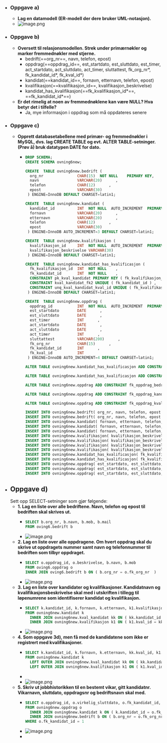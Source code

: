 - ### Oppgave a)
	- **Lag en datamodell (ER-modell der dere bruker UML-notasjon).**
	- ![image.png](image_1666697227388_0.png)
- ### Oppgave b)
	- **Oversett til relasjonsmodellen. Strek under primærnøkler og marker fremmednøkler med stjerne.**
		- bedrift(==org_nr==, navn, telefon, epost)
		- oppdrag(==oppdrag_id==, est_startdato, est_sluttdato, est_timer, act_startdato, act_sluttdato, act_timer, sluttattest, fk_org_nr*, 
			fk_kandidat_id*, fk_kval_id*)
		- kandidat(==kandidat_id==, fornavn, etternavn, telefon, epost)
		- kvalifikasjon(==kvalifikasjon_id==, kvalifikasjon_beskrivelse)
		- kandidat_has_kvalifikasjon(==fk_kvalifikasjon_id*==, ==fk_kandidat_id*==)
	- **Er det rimelig at noen av fremmednøklene kan være NULL? Hva betyr det i tilfelle?**
		- Ja, mye informasjon i oppdrag som må oppdateres senere
- ### Oppgave c)
	- **Opprett databasetabellene med primær- og fremmednøkler i MySQL,  dvs. lag CREATE TABLE og evt. ALTER TABLE-setninger. (Prøv å) bruk datatypen DATE for dato.**
		- ```sql
		  DROP SCHEMA;
		  CREATE SCHEMA ovning6new;
		  
		  CREATE  TABLE ovning6new.bedrift ( 
			org_nr               CHAR(15)  NOT NULL    PRIMARY KEY,
			navn                 VARCHAR(20)      ,
			telefon              CHAR(12)      ,
			epost                VARCHAR(30)      
		   ) ENGINE=InnoDB DEFAULT CHARSET=latin1;
		  
		  CREATE  TABLE ovning6new.kandidat ( 
			kandidat_id          INT  NOT NULL  AUTO_INCREMENT  PRIMARY KEY,
			fornavn              VARCHAR(20)      ,
			etternavn            VARCHAR(20)      ,
			telefon              CHAR(12)      ,
			epost                VARCHAR(30)      
		   ) ENGINE=InnoDB AUTO_INCREMENT=3 DEFAULT CHARSET=latin1;
		  
		  CREATE  TABLE ovning6new.kvalifikasjon ( 
			kvalifikasjon_id     INT  NOT NULL  AUTO_INCREMENT  PRIMARY KEY,
			kvalifikasjon_beskrivelse VARCHAR(30)      
		   ) ENGINE=InnoDB DEFAULT CHARSET=latin1;
		  
		  CREATE  TABLE ovning6new.kandidat_has_kvalificasjon ( 
			fk_kvalifikasjon_id  INT  NOT NULL    ,
			fk_kandidat_id       INT  NOT NULL    ,
			CONSTRAINT pk_kval_kandidat PRIMARY KEY ( fk_kvalifikasjon_id, fk_kandidat_id ),
			CONSTRAINT kval_kandidat_fk2 UNIQUE ( fk_kandidat_id ) ,
			CONSTRAINT unq_kval_kandidat_kval_id UNIQUE ( fk_kvalifikasjon_id ) 
		   ) ENGINE=InnoDB DEFAULT CHARSET=latin1;
		  
		  CREATE  TABLE ovning6new.oppdrag ( 
			oppdrag_id           INT  NOT NULL  AUTO_INCREMENT  PRIMARY KEY,
			est_startdato        DATE      ,
			est_sluttdato        DATE      ,
			est_timer            INT      ,
			act_startdato        DATE      ,
			act_sluttdato        DATE      ,
			act_timer            INT      ,
			sluttattest          VARCHAR(200)      ,
			fk_org_nr            CHAR(15)      ,
			fk_kandidat_id       INT      ,
			fk_kval_id           INT      
		   ) ENGINE=InnoDB AUTO_INCREMENT=4 DEFAULT CHARSET=latin1;
		  
		  ALTER TABLE ovning6new.kandidat_has_kvalificasjon ADD CONSTRAINT kval_kandidat_fk1 FOREIGN KEY ( fk_kvalifikasjon_id ) REFERENCES ovning6new.kvalifikasjon( kvalifikasjon_id ) ON DELETE NO ACTION ON UPDATE NO ACTION;
		  
		  ALTER TABLE ovning6new.kandidat_has_kvalificasjon ADD CONSTRAINT kval_kandidat_fk2 FOREIGN KEY ( fk_kandidat_id ) REFERENCES ovning6new.kandidat( kandidat_id ) ON DELETE NO ACTION ON UPDATE NO ACTION;
		  
		  ALTER TABLE ovning6new.oppdrag ADD CONSTRAINT fk_oppdrag_bedrift FOREIGN KEY ( fk_org_nr ) REFERENCES ovning6new.bedrift( org_nr ) ON DELETE NO ACTION ON UPDATE NO ACTION;
		  
		  ALTER TABLE ovning6new.oppdrag ADD CONSTRAINT fk_oppdrag_kandidat FOREIGN KEY ( fk_kandidat_id ) REFERENCES ovning6new.kandidat( kandidat_id ) ON DELETE NO ACTION ON UPDATE NO ACTION;
		  
		  ALTER TABLE ovning6new.oppdrag ADD CONSTRAINT fk_oppdrag_kval_kandidat FOREIGN KEY ( fk_kval_id ) REFERENCES ovning6new.kandidat_has_kvalificasjon( fk_kvalifikasjon_id ) ON DELETE NO ACTION ON UPDATE NO ACTION;
		  
		  INSERT INTO ovning6new.bedrift( org_nr, navn, telefon, epost ) VALUES ( '123', 'Telsa', '112212', 'tesla@mail.com');
		  INSERT INTO ovning6new.bedrift( org_nr, navn, telefon, epost ) VALUES ( '124', 'Amazon', '666', 'ama@boom.com');
		  INSERT INTO ovning6new.kandidat( fornavn, etternavn, telefon, epost ) VALUES ( 'Elon', 'Musk', '11111111', 'elon@tesla.com');
		  INSERT INTO ovning6new.kandidat( fornavn, etternavn, telefon, epost ) VALUES ( 'Jeff', 'Bezos', '22222222', 'jeff@amazon.com');
		  INSERT INTO ovning6new.kandidat( fornavn, etternavn, telefon, epost ) VALUES ( 'Stian', 'Lyng', '92055335', 'stian@ntnu.no');
		  INSERT INTO ovning6new.kvalifikasjon( kvalifikasjon_beskrivelse ) VALUES ( 'python');
		  INSERT INTO ovning6new.kvalifikasjon( kvalifikasjon_beskrivelse ) VALUES ( 'java');
		  INSERT INTO ovning6new.kvalifikasjon( kvalifikasjon_beskrivelse ) VALUES ( 'js');
		  INSERT INTO ovning6new.kvalifikasjon( kvalifikasjon_beskrivelse ) VALUES ( 'rust');
		  INSERT INTO ovning6new.kandidat_has_kvalificasjon( fk_kvalifikasjon_id, fk_kandidat_id ) VALUES ( 1, 1);
		  INSERT INTO ovning6new.kandidat_has_kvalificasjon( fk_kvalifikasjon_id, fk_kandidat_id ) VALUES ( 2, 1);
		  INSERT INTO ovning6new.oppdrag( est_startdato, est_sluttdato, est_timer, act_startdato, act_sluttdato, act_timer, sluttattest, fk_org_nr, fk_kandidat_id, fk_kval_id ) VALUES ( '2021-11-01', '2021-12-01', 200, '2021-11-02', '2021-12-02', 100, 'Veldig bra jobba kis', '123', 1, null);
		  INSERT INTO ovning6new.oppdrag( est_startdato, est_sluttdato, est_timer, act_startdato, act_sluttdato, act_timer, sluttattest, fk_org_nr, fk_kandidat_id, fk_kval_id ) VALUES ( '2020-01-01', '2021-01-01', 1000, '2020-01-01', '2021-01-01', 1300, 'Kunne blitt gjort bedre', '124', 2, null);
		  INSERT INTO ovning6new.oppdrag( est_startdato, est_sluttdato, est_timer, act_startdato, act_sluttdato, act_timer, sluttattest, fk_org_nr, fk_kandidat_id, fk_kval_id ) VALUES ( '2022-10-11', '2022-10-30', null, null, null, null, null, '123', null, 1);
		  ```
- ## Oppgave d)
  Sett opp SELECT-setninger som gjør følgende:
	- **1. Lag en liste over alle bedriftene. Navn, telefon og epost til bedriften skal skrives ut.**
		- ```sql
		  SELECT b.org_nr, b.navn, b.mob, b.mail
		  FROM oving6.bedrift b
		  ```
		- ![image.png](image_1666691520732_0.png)
	- **2. Lag en liste over alle oppdragene. Om hvert oppdrag skal du skrive ut oppdragets nummer samt navn og telefonnummer til bedriften som tilbyr oppdraget.**
		- ```sql
		  SELECT o.oppdrag_id, o.beskrivelse, b.navn, b.mob
		  FROM oving6.oppdrag o 
		  INNER JOIN oving6.bedrift b ON ( b.org_nr = o.fk_org_nr  )  
		  ```
		- ![image.png](image_1666691765720_0.png)
	- **3. Lag en liste over kandidater og kvalifikasjoner. Kandidatnavn og kvalifikasjonsbeskrivelse skal med i utskriften i tillegg til løpenumrene som identifiserer kandidat og kvalifikasjon.**
		- ```sql
		  SELECT k.kandidat_id, k.fornavn, k.etternavn, k1.kvalifikasjon_beskrivelse
		  FROM ovning6new.kandidat k 
			INNER JOIN ovning6new.kval_kandidat kk ON ( kk.kandidat_id = k.kandidat_id  )  
			INNER JOIN ovning6new.kvalifikasjon k1 ON ( k1.kval_id = kk.kval_id  )  
		  ```
		- ![image.png](image_1666695273163_0.png)
	- **4. Som oppgave 3d), men få med de kandidatene som ikke er registrert med kvalifikasjoner.**
		- ```sql
		  SELECT k.kandidat_id, k.fornavn, k.etternavn, kk.kval_id, k1.kvalifikasjon_beskrivelse
		  FROM ovning6new.kandidat k 
			LEFT OUTER JOIN ovning6new.kval_kandidat kk ON ( kk.kandidat_id = k.kandidat_id  )  
			LEFT OUTER JOIN ovning6new.kvalifikasjon k1 ON ( k1.kval_id = kk.kval_id  )  
		  ```
		-
		- ![image.png](image_1666697200861_0.png)
	- **5. Skriv ut jobbhistorikken til en bestemt vikar, gitt kandidatnr. Vikarnavn, sluttdato, oppdragsnr og bedriftsnavn skal med.**
		- ```sql
		  SELECT o.oppdrag_id, o.virkelig_sluttdato, o.fk_kandidat_id, k.fornavn, k.etternavn, b.bedrift_navn
		  FROM ovning6new.oppdrag o 
			INNER JOIN ovning6new.kandidat k ON ( k.kandidat_id = o.fk_kandidat_id  )  
			INNER JOIN ovning6new.bedrift b ON ( b.org_nr = o.fk_org_nr  )  
		  WHERE o.fk_kandidat_id = 1
		  ```
		- ![image.png](image_1666696520571_0.png)
		-